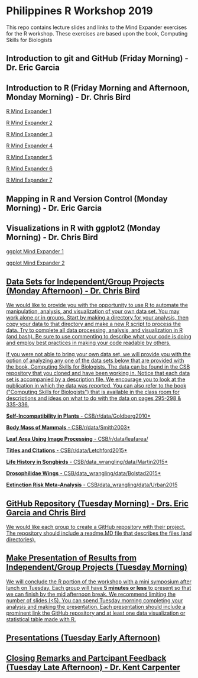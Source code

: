 # Philippines R Workshop 2019

This repo contains lecture slides and links to the Mind Expander exercises for the R workshop.  These exercises are based upon the book, Computing Skills for Biologists

## Introduction to git and GitHub (Friday Morning) - Dr. Eric Garcia
## Introduction to R (Friday Morning and Afternoon, Monday Morning) - Dr. Chris Bird

  <a href="https://forms.gle/GeuxmRyKQaeaRK7M7" target="_blank">R Mind Expander 1</a>

  <a href="https://forms.gle/zM5QnNq4vn6aeCMX9" target="_blank">R Mind Expander 2</a>

  <a href="https://forms.gle/qCb8hsMBXNY4YH84A" target="_blank">R Mind Expander 3</a>

  <a href="https://forms.gle/84bNSUa9g5ZfuoD56" target="_blank">R Mind Expander 4</a>

  <a href="https://forms.gle/4pNwLL2PR7Dtt5kq6" target="_blank">R Mind Expander 5</a>

  <a href="https://forms.gle/HMdjjHihsBh9Uj9U7" target="_blank">R Mind Expander 6</a>

  <a href="https://forms.gle/tLHy5Y7Md6WjTRqA6" target="_blank">R Mind Expander 7</a>


## Mapping in R and Version Control (Monday Morning) - Dr. Eric Garcia

## Visualizations in R with ggplot2 (Monday Morning) - Dr. Chris Bird

  <a href="https://forms.gle/TSQLJjcXpwgShZBU8" target="_blank">ggplot Mind Expander 1
  
  <a href="https://forms.gle/zSof9MYTNwZRmCab9" target="_blank">ggplot Mind Expander 2


## Data Sets for Independent/Group Projects (Monday Afternoon) - Dr. Chris Bird

  We would like to provide you with the opportunity to use R to automate the manipulation, analysis, and visualization of your own data 
  set.  You may work alone or in groups. Start by making a directory for your analysis, then copy your data to that directory and make a 
  new R script to process the data. Try to complete all data processing, analysis, and visualization in R (and bash). Be sure to use commenting to describe what your code is doing and employ best practices in making your code readable by others.
  
  If you were not able to bring your own data set, we will provide you with the option of analyzing any one of the data sets below that are
  provided with the book, Computing Skills for Biologists.  The data can be found in the CSB repository that you cloned and have been working in. Notice that each data set is accompanied by a description file. We encourage you to look at the publication in which the data was reported. You can also refer to the book ("Computing Skills for Biologists") that is available in the class room for descriptions and ideas on what to do with the data on pages 295-298 & 335-336.
  
  **Self-Incompatibility in Plants** - CSB/r/data/Goldberg2010*
  
  **Body Mass of Mammals** - CSB/r/data/Smith2003*
  
  **Leaf Area Using Image Processing** - CSB/r/data/leafarea/
  
  **Titles and Citations** - CSB/r/data/Letchford2015*
  
  **Life History in Songbirds** - CSB/data_wrangling/data/Martin2015*
  
  **Drosophilidae Wings** - CSB/data_wrangling/data/Bolstad2015*
  
  **Extinction Risk Meta-Analysis** - CSB/data_wrangling/data/Urban2015


## GitHub Repository (Tuesday Morning) - Drs. Eric Garcia and Chris Bird

We would like each group to create a GitHub repository with their project.  The repository should include a readme.MD file that describes the files (and directories).


## Make Presentation of Results from Independent/Group Projects (Tuesday Morning)

 We will conclude the R portion of the workshop with a mini symposium after lunch on Tuesday.  Each group will have **5 minutes or less** to present so that we can finish by the mid afternoon break. We recommend limiting the number of slides (<5). You can spend Tuesday morning completing your analysis and making the presentation.  Each presentation should include a prominent link the GitHub repository and at least one data visualization or statistical table made with R.
 
 
 ## Presentations (Tuesday Early Afternoon)
 
 
 ## Closing Remarks and Partcipant Feedback (Tuesday Late Afternoon) - Dr. Kent Carpenter
 
 
